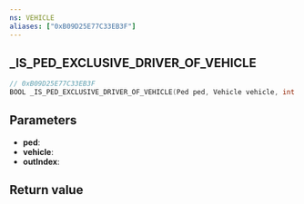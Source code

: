 ```yaml
---
ns: VEHICLE
aliases: ["0xB09D25E77C33EB3F"]
---
```

## _IS_PED_EXCLUSIVE_DRIVER_OF_VEHICLE

```c
// 0xB09D25E77C33EB3F
BOOL _IS_PED_EXCLUSIVE_DRIVER_OF_VEHICLE(Ped ped, Vehicle vehicle, int outIndex);
```

## Parameters
* **ped**: 
* **vehicle**: 
* **outIndex**: 

## Return value
